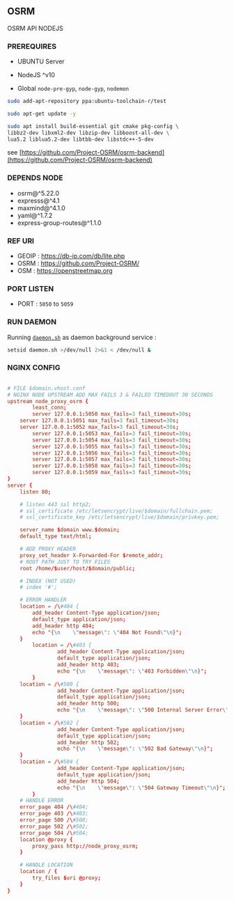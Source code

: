 ## OSRM
OSRM API NODEJS

### PREREQUIRES

- UBUNTU Server

- NodeJS ^v10

- Global `node-pre-gyp`, `node-gyp`, `nodemon`


```bash
sudo add-apt-repository ppa:ubuntu-toolchain-r/test

sudo apt-get update -y

sudo apt install build-essential git cmake pkg-config \
libbz2-dev libxml2-dev libzip-dev libboost-all-dev \
lua5.2 liblua5.2-dev libtbb-dev libstdc++-5-dev

```

see [https://github.com/Project-OSRM/osrm-backend](https://github.com/Project-OSRM/osrm-backend)

### DEPENDS NODE

- osrm@^5.22.0
- expresss@^4.1
- maxmind@^4.1.0
- yaml@^1.7.2
- express-group-routes@^1.1.0

### REF URI

- GEOIP : https://db-ip.com/db/lite.php
- OSRM : https://github.com/Project-OSRM/
- OSM : https://openstreetmap.org


### PORT LISTEN

- PORT : `5050` to `5059`

### RUN DAEMON


Running [`daemon.sh`](daemon.sh) as daemon background service :


```bash
setsid daemon.sh >/dev/null 2>&1 < /dev/null &
```


### NGINX CONFIG


```conf

# FILE $domain.vhost.conf
# NGINX NODE UPSTREAM ADD MAX FAILS 3 & FAILED TIMEDOUT 30 SECONDS
upstream node_proxy_osrm {
        least_conn;
        server 127.0.0.1:5050 max_fails=3 fail_timeout=30s;
	server 127.0.0.1:5051 max_fails=3 fail_timeout=30s;
	server 127.0.0.1:5052 max_fails=3 fail_timeout=30s;
        server 127.0.0.1:5053 max_fails=3 fail_timeout=30s;
        server 127.0.0.1:5054 max_fails=3 fail_timeout=30s;
        server 127.0.0.1:5055 max_fails=3 fail_timeout=30s;
        server 127.0.0.1:5056 max_fails=3 fail_timeout=30s;
        server 127.0.0.1:5057 max_fails=3 fail_timeout=30s;
        server 127.0.0.1:5058 max_fails=3 fail_timeout=30s;
        server 127.0.0.1:5059 max_fails=3 fail_timeout=30s;
}
server {
	listen 80;

	# listen 443 ssl http2;
	# ssl_certificate /etc/letsencrypt/live/$domain/fullchain.pem;
	# ssl_certificate_key /etc/letsencrypt/live/$domain/privkey.pem;

	server_name $domain www.$domain;
	default_type text/html;

	# ADD PROXY HEADER
	proxy_set_header X-Forwarded-For $remote_addr;
	# ROOT PATH JUST TO TRY FILES
	root /home/$user/host/$domain/public;

	# INDEX (NOT USED)
	# index '#';

	# ERROR HANDLER
	location = /\#404 {
		add_header Content-Type application/json;
		default_type application/json;
		add_header http 404;
		echo "{\n    \"message\": \"404 Not Found\"\n}";
	}
        location = /\#403 {
                add_header Content-Type application/json;
                default_type application/json;
                add_header http 403;
                echo "{\n    \"message\": \"403 Forbidden\"\n}";
        }
	location = /\#500 {
                add_header Content-Type application/json;
                default_type application/json;
                add_header http 500;
                echo "{\n    \"message\": \"500 Internal Server Error\"\n}";
	}
	location = /\#502 {
                add_header Content-Type application/json;
                default_type application/json;
                add_header http 502;
                echo "{\n    \"message\": \"502 Bad Gateway\"\n}";
	}
	location = /\#504 {
                add_header Content-Type application/json;
                default_type application/json;
                add_header http 504;
                echo "{\n    \"message\": \"504 Gateway Timeout\"\n}";
        }
	# HANDLE ERROR
	error_page 404 /\#404;
	error_page 403 /\#403;
	error_page 500 /\#500;
	error_page 502 /\#502;
	error_page 504 /\#504;
	location @proxy {
		proxy_pass http://node_proxy_osrm;
	}

	# HANDLE LOCATION
	location / {
		try_files $uri @proxy;
	}
}

```
